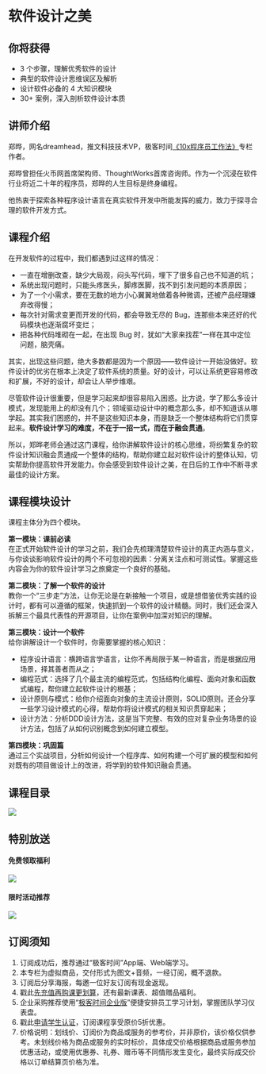 # 软件设计之美

## 你将获得

*   3 个步骤，理解优秀软件的设计
*   典型的软件设计思维误区及解析
*   设计软件必备的 4 大知识模块
*   30+ 案例，深入剖析软件设计本质

  

## 讲师介绍

郑晔，网名dreamhead，推文科技技术VP，极客时间[《10x程序员工作法》](http://gk.link/a/10iuk)专栏作者。

郑晔曾担任火币网首席架构师、ThoughtWorks首席咨询师。作为一个沉浸在软件行业将近二十年的程序员，郑晔的人生目标是终身编程。

他热衷于探索各种程序设计语言在真实软件开发中所能发挥的威力，致力于探寻合理的软件开发方式。

  

## 课程介绍

在开发软件的过程中，我们都遇到过这样的情况：

*   一直在增删改查，缺少大局观，闷头写代码，埋下了很多自己也不知道的坑；
*   系统出现问题时，只能头疼医头，脚疼医脚，找不到引发问题的本质原因；
*   为了一个小需求，要在无数的地方小心翼翼地做着各种微调，还被产品经理嫌弃改得慢；
*   每次针对需求变更而开发的代码，都会导致无尽的 Bug，连那些本来还好的代码模块也逐渐腐坏变烂；
*   把各种代码堆砌在一起，在出现 Bug 时，犹如“大家来找茬”一样在其中定位问题，脑壳痛。

其实，出现这些问题，绝大多数都是因为一个原因——软件设计一开始没做好。软件设计的优劣在根本上决定了软件系统的质量。好的设计，可以让系统更容易修改和扩展，不好的设计，却会让人举步维艰。

尽管软件设计很重要，但是学习起来却很容易陷入困惑。比方说，学了那么多设计模式，发现能用上的却没有几个；领域驱动设计中的概念那么多，却不知道该从哪学起。其实我们困惑的，并不是这些知识本身，而是缺乏一个整体结构将它们贯穿起来。**软件设计学习的难度，不在于一招一式，而在于融会贯通**。

所以，郑晔老师会通过这门课程，给你讲解软件设计的核心思维，将纷繁复杂的软件设计知识融会贯通成一个整体的结构，帮助你建立起对软件设计的整体认知，切实帮助你提高软件开发能力。你会感受到软件设计之美，在日后的工作中不断寻求最佳的设计方案。

## 课程模块设计

课程主体分为四个模块。

**第一模块：课前必读**  
在正式开始软件设计的学习之前，我们会先梳理清楚软件设计的真正内涵与意义，与你谈谈影响软件设计的两个不可忽视的因素：分离关注点和可测试性。掌握这些内容会为你的软件设计学习之旅奠定一个良好的基础。

**第二模块：了解一个软件的设计**  
教你一个“三步走”方法，让你无论是在新接触一个项目，或是想借鉴优秀实践的设计时，都有可以遵循的框架，快速抓到一个软件的设计精髓。同时，我们还会深入拆解三个最具代表性的开源项目，让你在案例中加深对知识的理解。

**第三模块：设计一个软件**  
给你讲解设计一个软件时，你需要掌握的核心知识：

*   程序设计语言：横跨语言学语言，让你不再局限于某一种语言，而是根据应用场景，择其善者而从之；
*   编程范式：选择了几个最主流的编程范式，包括结构化编程、面向对象和函数式编程，帮你建立起软件设计的根基；
*   设计原则与模式：给你介绍面向对象的主流设计原则，SOLID原则。还会分享一些学习设计模式的心得，帮助你将设计模式的相关知识贯穿起来；
*   设计方法：分析DDD设计方法，这是当下完整、有效的应对复杂业务场景的设计方法，包括了从如何识别概念到如何建立模型。

**第四模块：巩固篇**  
通过三个实战项目，分析如何设计一个程序库、如何构建一个可扩展的模型和如何对既有的项目做设计上的改进，将学到的软件知识融会贯通。

  

## 课程目录

![](https://static001.geekbang.org/resource/image/bf/00/bff643167afe4008a5fcbd06991d7300.jpg)

  

## 特别放送

#### 免费领取福利

[![](https://static001.geekbang.org/resource/image/3b/f4/3bdf677ae6490acb5f2899985e9337f4.jpg?wh=1029x315)](https://time.geekbang.org/article/455497)

#### 限时活动推荐

[![](https://static001.geekbang.org/resource/image/67/a0/6720f5d50b4b38abbf867facdef728a0.png?wh=1035x360)](https://shop18793264.m.youzan.com/wscgoods/detail/2fmoej9krasag5p?dc_ps=2913145716543073286.200001)

  

## 订阅须知

1.  订阅成功后，推荐通过“极客时间”App端、Web端学习。
2.  本专栏为虚拟商品，交付形式为图文+音频，一经订阅，概不退款。
3.  订阅后分享海报，每邀一位好友订阅有现金返现。
4.  戳此[先充值再购课更划算](https://shop18793264.m.youzan.com/wscgoods/detail/2fmoej9krasag5p?scan=1&activity=none&from=kdt&qr=directgoods_1541158976&shopAutoEnter=1)，还有最新课表、超值赠品福利。
5.  企业采购推荐使用“[极客时间企业版](https://b.geekbang.org/?utm_source=geektime&utm_medium=columnintro&utm_campaign=newregister&gk_source=2021020901_gkcolumnintro_newregister)”便捷安排员工学习计划，掌握团队学习仪表盘。
6.  戳此[申请学生认证](https://promo.geekbang.org/activity/student-certificate?utm_source=geektime&utm_medium=caidanlan1)，订阅课程享受原价5折优惠。
7.  价格说明：划线价、订阅价为商品或服务的参考价，并非原价，该价格仅供参考。未划线价格为商品或服务的实时标价，具体成交价格根据商品或服务参加优惠活动，或使用优惠券、礼券、赠币等不同情形发生变化，最终实际成交价格以订单结算页价格为准。
